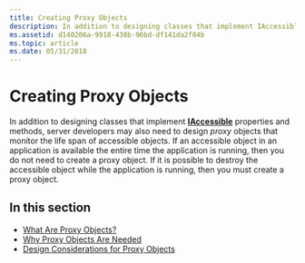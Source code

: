 ```yaml
---
title: Creating Proxy Objects
description: In addition to designing classes that implement IAccessible properties and methods, server developers may also need to design proxy objects that monitor the life span of accessible objects.
ms.assetid: d140206a-9918-438b-96bd-df141da2f04b
ms.topic: article
ms.date: 05/31/2018
---
```


# Creating Proxy Objects

In addition to designing classes that implement [**IAccessible**](/windows/desktop/api/oleacc/nn-oleacc-iaccessible) properties and methods, server developers may also need to design *proxy* objects that monitor the life span of accessible objects. If an accessible object in an application is available the entire time the application is running, then you do not need to create a proxy object. If it is possible to destroy the accessible object while the application is running, then you must create a proxy object.

## In this section

-   [What Are Proxy Objects?](what-are-proxy-objects.md)
-   [Why Proxy Objects Are Needed](why-proxy-objects-are-needed.md)
-   [Design Considerations for Proxy Objects](design-considerations-for-proxy-objects.md)

 

 




